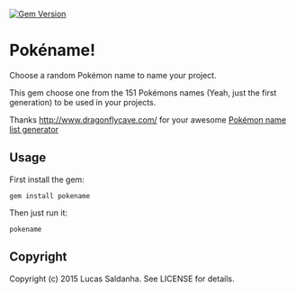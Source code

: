 [![Gem Version](https://badge.fury.io/rb/pokename.svg)](https://rubygems.org/gems/pokename)

# Pokéname!    

Choose a random Pokémon name to name your project.

This gem choose one from the 151 Pokémons names (Yeah, just the first generation) to be used in your projects.

Thanks http://www.dragonflycave.com/ for your awesome [Pokémon name list generator](http://www.dragonflycave.com/list.aspx)

## Usage

First install the gem:
 
`gem install pokename`

Then just run it:

`pokename`

## Copyright

Copyright (c) 2015 Lucas Saldanha. See LICENSE for details.
